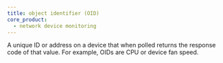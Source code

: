 ```yaml
---
title: object identifier (OID)
core_product:
  - network device monitoring
---
```

A unique ID or address on a device that when polled returns the response code of that value. For example, OIDs are CPU or device fan speed.